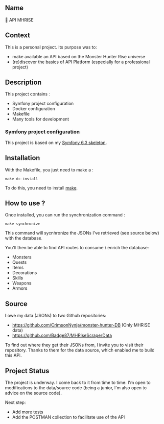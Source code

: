 ## Name

🧌 API MHRISE

## Context

This is a personal project. Its purpose was to:
- make available an API based on the Monster Hunter Rise universe
- (re)discover the basics of API Platform (especially for a professional project)

## Description

This project contains :
- Symfony project configuration
- Docker configuration
- Makefile
- Many tools for development

### Symfony project configuration

This project is based on my [Symfony 6.3 skeleton](https://github.com/emilien-gts/symfony-skeleton).

## Installation

With the Makefile, you just need to make a :

    make dc-install

To do this, you need to install [make](https://doc.ubuntu-fr.org/ubuntu-make).

## How to use ?

Once installed, you can run the synchronization command :

    make synchronize

This command will sycnhronize the JSONs I've retrieved (see source below) with the database.

You'll then be able to find API routes to consume / enrich the database:

- Monsters
- Quests
- Items
- Decorations
- Skills
- Weapons
- Armors


## Source

I owe my data (JSONs) to two Github repositories:

- https://github.com/CrimsonNynja/monster-hunter-DB (Only MHRISE data)
- https://github.com/Badge87/MHRiseScraperData

To find out where they get their JSONs from, I invite you to visit their repository.
Thanks to them for the data source, which enabled me to build this API.


## Project Status

The project is underway. I come back to it from time to time. I'm open to modifications to the data/source code (being a junior, I'm also open to advice on the source code).

Next step:
- Add more tests
- Add the POSTMAN collection to facilitate use of the API